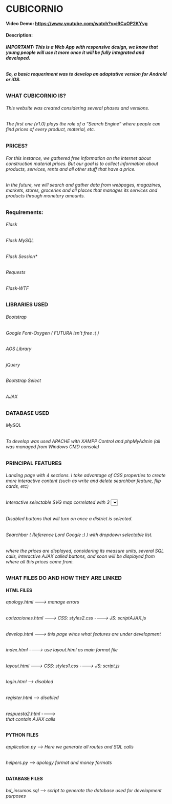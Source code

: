 # CUBICORNIO
#### Video Demo:  <https://www.youtube.com/watch?v=i6CuOP2KYvg>
#### Description:


###### **IMPORTANT: This is a Web App with responsive design, we know that young people will use it more once it will be fully integrated and developed.**
###### **So, a basic requeriment was to develop an adaptative version for Android or iOS.**

### WHAT CUBICORNIO IS?

###### This website was created considering several phases and versions.
###### The first one (v1.0) plays the role of a “Search Engine” where people can find prices of every product, material, etc.


### PRICES?

###### For this instance, we gathered free information on the internet about construction material prices. But our goal is to collect information about products, services, rents and all other stuff that have a price.
###### In the future, we will search and gather data from webpages, magazines, markets, stores, groceries and all places that manages its services and products through monetary amounts.

### Requirements:

###### Flask
###### Flask MySQL
###### Flask Session*
###### Requests
###### Flask-WTF

### LIBRARIES USED

###### Bootstrap
###### Google Font-Oxygen ( FUTURA isn’t free :( )
###### AOS Library
###### jQuery
###### Bootstrap Select
###### AJAX

### DATABASE USED

###### MySQL
###### To develop was used APACHE with XAMPP Control and phpMyAdmin (all was managed from Windows CMD console)

### PRINCIPAL FEATURES

###### Landing page with 4 sections. I take advantage of CSS properties to create more interactive content (such as write and delete searchbar feature, flip cards, etc)
###### Interactive selectable SVG map correlated with 3 <select> options linked between them by AJAX calls.
###### Disabled buttons that will turn on once a district is selected.
###### Searchbar ( Reference Lord Google :) ) with dropdown selectable list.
###### <div id=“results”> where the prices are displayed, considering its measure units, several SQL calls, interactive AJAX called buttons, and soon will be displayed from where all this prices come from.

### WHAT FILES DO AND HOW THEY ARE LINKED

#### HTML FILES

###### apology.html ---> manage errors
###### cotizaciones.html ---> CSS: styles2.css ----> JS: scriptAJAX.js
###### develop.html ---> this page whos what features are under development
###### index.html ----> use layout.html as main format file
###### layout.html ---> CSS: styles1.css ----> JS: script.js
###### login.html --> disabled
###### register.html --> disabled
###### respuesta2.html ----> <div> that contain AJAX calls

#### PYTHON FILES

###### application.py --> Here we generate all routes and SQL calls
###### helpers.py --> apology format and money formats

#### DATABASE FILES

###### bd_insumos.sql --> script to generate the database used for development purposes
